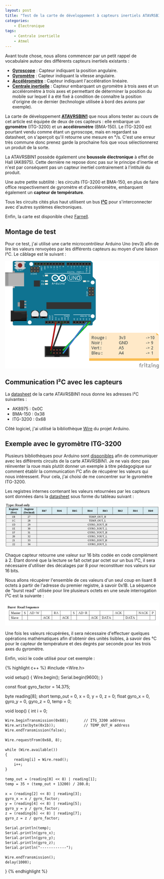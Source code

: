 ```yaml
---
layout: post
title: "Test de la carte de développement à capteurs inertiels ATAVRSBIN1 d'Atmel"
categories:
    - Électronique
tags:
    - Centrale inertielle
    - Atmel
---
```

Avant toute chose, nous allons commencer par un petit rappel de vocabulaire autour des différents capteurs inertiels existants :

* [**Gyroscope**][gyroscope] : Capteur indiquant la position angulaire.
* [**Gyromètre**][gyromètre] : Capteur indiquant la vitesse angulaire.
* [**Accéléromètre**][accéléromètre] : Capteur indiquant l'accélération linéaire.
* [**Centrale inertielle**][centrale_inertielle] : Capteur embarquant un gyromètre à trois axes et un accéléromètre à trois axes et permettant de déterminer la position du mobile sur lequel il a été fixé à condition de connaître la position d'origine de ce dernier (technologie utilisée à bord des avions par exemple).

La carte de développement [**ATAVRSBIN1**][ATAVRSBIN1] que nous allons tester au cours de cet article est équipée de deux de ces capteurs : elle embarque un **gyromètre** (ITG-3200) et un **accéléromètre** (BMA-150). Le ITG-3200 est pourtant vendu comme étant un gyroscope, mais en regardant sa datasheet, on s'aperçoit qu'il retourne une mesure en °/s. C'est une erreur très commune donc prenez garde la prochaine fois que vous sélectionnerez un produit de la sorte.

<!--more-->

La ATAVRSBIN1 possède également une **boussole électronique** à effet de Hall (AK8975). Cette dernière ne repose donc pas sur le principe d'inertie et n'est par conséquent pas un capteur inertiel contrairement à l'intitulé du produit.

Une autre petite subtilité : les circuits ITG-3200 et BMA-150, en plus de faire office respectivement de gyromètre et d’accéléromètre, embarquent également un **capteur de température**.

Tous les circuits cités plus haut utilisent un bus [**I²C**][i2c] pour s'interconnecter avec d'autres systèmes électroniques.

Enfin, la carte est disponible chez [Farnell][farnell].

## Montage de test

Pour ce test, j'ai utilisé une carte microcontrôleur Arduino Uno (rev3) afin de lire les valeurs renvoyées par les différents capteurs au moyen d'une liaison I²C. Le câblage est le suivant :

![Schéma du montage de test de la carte ATAVRSBIN1](/images/ATAVRSBIN1_wiring.png)

## Communication I²C avec les capteurs

La [datasheet][ATAVRSBIN1_datasheet] de la carte ATAVRSBIN1 nous donne les adresses I²C suivantes :

* AK8975 : 0x0C
* BMA-150 : 0x38
* ITG-3200 : 0x68

Côté logiciel, j'ai utilisé la bibliothèque [Wire][wire] du projet Arduino.

## Exemple avec le gyromètre ITG-3200

Plusieurs bibliothèques pour Arduino sont [disponibles][ATAVRSBIN1_libs] afin de communiquer avec les différents circuits de la carte ATAVRSBIN1. Je ne vais donc pas réinventer la roue mais plutôt donner un exemple à titre pédagogique sur comment établir la communication I²C afin de récupérer les valeurs qui nous intéressent. Pour cela, j'ai choisi de me concentrer sur le gyromètre ITG-3200.

Les registres internes contenant les valeurs retournées par les capteurs sont données dans la [datasheet][ITG3200_datasheet] sous forme du tableau suivant :

![Tableau des registres du ITG-3200](/images/ITG-3200_registers.png)

Chaque capteur retourne une valeur sur 16 bits codée en code complément à 2. Étant donné que la lecture se fait octet par octet sur un bus I²C, il sera nécessaire d'utiliser des décalages par 8 pour reconstituer nos valeurs sur 16 bits.

Nous allons récupérer l'ensemble de ces valeurs d'un seul coup en lisant 8 octets à partir de l'adresse du premier registre, à savoir 0x1B. La séquence de "burst read" utilisée pour lire plusieurs octets en une seule interrogation I²C est la suivante :

![Schéma d'une séquence de "burst read" pour le ITG-3200](/images/ITG-3200_burst_read.png)

Une fois les valeurs récupérées, il sera nécessaire d'effectuer quelques opérations mathématiques afin d'obtenir des unités lisibles, à savoir des °C pour le capteur de température et des degrés par seconde pour les trois axes du gyromètre.

Enfin, voici le code utilisé pour cet exemple :

{% highlight c++ %}
#include <Wire.h>

void setup()
{
	Wire.begin();
	Serial.begin(9600);
}

const float gyro_factor = 14.375;

byte reading[8];
short temp_out = 0, x = 0, y = 0, z = 0;
float gyro_x = 0, gyro_y = 0, gyro_z = 0, temp = 0;

void loop()
{
	int i = 0;

	Wire.beginTransmission(0x68);       // ITG_3200 address
	Wire.write(byte(0x1b));             // TEMP_OUT_H address
	Wire.endTransmission(false);

	Wire.requestFrom(0x68, 8);

	while (Wire.available())
	{
		reading[i] = Wire.read();
		i++;
	}

	temp_out = (reading[0] << 8) | reading[1];
	temp = 35 + (temp_out + 13200) / 280.0;

	x = (reading[2] << 8) | reading[3];
	gyro_x = x / gyro_factor;
	y = (reading[4] << 8) | reading[5];
	gyro_y = y / gyro_factor;
	z = (reading[6] << 8) | reading[7];
	gyro_z = z / gyro_factor;

	Serial.println(temp);
	Serial.println(gyro_x);
	Serial.println(gyro_y);
	Serial.println(gyro_z);
	Serial.println("------------");

	Wire.endTransmission();
	delay(1000);
}
{% endhighlight %}

[gyroscope]: http://fr.wikipedia.org/wiki/Gyroscope
[gyromètre]: http://fr.wikipedia.org/wiki/Gyrom%C3%A8tre
[accéléromètre]: http://fr.wikipedia.org/wiki/Acc%C3%A9l%C3%A9rom%C3%A8tre
[centrale_inertielle]: http://fr.wikipedia.org/wiki/Centrale_%C3%A0_inertie
[ATAVRSBIN1]: http://fr.farnell.com/atmel/atavrsbin1/carte-inertial-capteur-9dof/dp/1972205
[i2c]: http://fr.wikipedia.org/wiki/I2C
[farnell]: http://fr.farnell.com/
[ATAVRSBIN1_datasheet]: http://www.atmel.com/Images/doc8354.pdf
[wire]: http://arduino.cc/en/reference/wire
[ATAVRSBIN1_libs]: https://github.com/jrowberg/i2cdevlib/tree/master/Arduino
[ITG3200_datasheet]: https://www.sparkfun.com/datasheets/Sensors/Gyro/PS-ITG-3200-00-01.4.pdf
